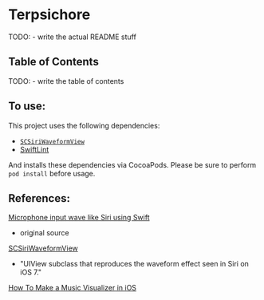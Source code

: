 #  Terpsichore

TODO: - write the actual README stuff

## Table of Contents

TODO: - write the table of contents


## To use:

This project uses the following dependencies:

* [`SCSiriWaveformView`](https://github.com/stefanceriu/SCSiriWaveformView)
* [SwiftLint](https://github.com/realm/SwiftLint)

And installs these dependencies via CocoaPods. Please be sure to perform  `pod install` before usage.


## References:

[Microphone input wave like Siri using Swift](https://timrichardson.co/2015/02/microphone-input-wave-like-siri-using-swift/)

* original source

[SCSiriWaveformView](https://github.com/stefanceriu/SCSiriWaveformView)

* "UIView subclass that reproduces the waveform effect seen in Siri on iOS 7."

[How To Make a Music Visualizer in iOS](https://www.raywenderlich.com/2714-how-to-make-a-music-visualizer-in-ios)


